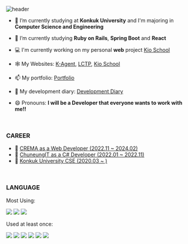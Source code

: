 <!--
### Hi there 👋
**Ji-InPark/Ji-InPark** is a ✨ _special_ ✨ repository because its `README.md` (this file) appears on your GitHub profile.
Here are some ideas to get you started:
- 👯 I’m looking to collaborate on ...
- 🤔 I’m looking for help with ...
- 💬 Ask me about ...
- ⚡ Fun fact: ...
-->

![header](https://capsule-render.vercel.app/api?type=waving&color=auto&height=300&section=header&text=Ji-In%20Park&fontSize=90)

- 🔭 I’m currently studying at **Konkuk University** and I'm majoring in **Computer Science and Engineering**
- 🌱 I’m currently studying **Ruby on Rails**, **Spring Boot** and **React**
- 💻 I'm currently working on my personal **web** project <a href = "https://kio-school" target="_blank">Kio School</a> 
- 🕸️ My Websites: <a href = "https://k-agent.services" target="_blank">K-Agent</a>, <a href = "https://leetcode.click" target="_blank">LCTP</a>, <a href = "https://kio-school" target="_blank">Kio School</a> 
- 📫 My portfolio: [Portfolio](https://ji-in.notion.site/Ji-In-Park-b922b4142dd0486baec4d80c31fbd806)
- 📑 My development diary: [Development Diary](https://ji-in.notion.site/13b31c1a8d5c48b9a720e67952764a06?pvs=4)

- 😄 Pronouns: **I will be a Developer that everyone wants to work with me!!**

<br/>

### **CAREER**

- 👜 <a href = "https://www.cre.ma/">CREMA as a Web Developer (2022.11 ~ 2024.02)</a>
- 👜 <a href = "https://smartdoctor.cc/">ChuneungIT as a C# Developer (2022.01 ~ 2022.11)</a>
- 📖 <a href = "http://www.konkuk.ac.kr/do/Index.do">Konkuk University CSE (2020.03 ~ )</a>

<br/>

### **LANGUAGE**

Most Using:

<a target="_blank"><img src="https://img.shields.io/badge/JAVA-red?style=flat-square&logo=java&logoColor=white"/></a>
<a target="_blank"><img src="https://img.shields.io/badge/C%23-green?style=flat-square&logo=Csharp&logoColor=white"/></a>
<a target="_blank"><img src="https://img.shields.io/badge/TS-blue?style=flat-square&logo=TypeScript&logoColor=white"/></a>

Used at least once:

<a target="_blank"><img src="https://img.shields.io/badge/C++-blue?style=flat-square&logo=C%2b%2b&logoColor=white"/></a>
<a target="_blank"><img src="https://img.shields.io/badge/C-gray?style=flat-square&logo=C&logoColor=white"/></a>
<a target="_blank"><img src="https://img.shields.io/badge/Python-yellow?style=flat-square&logo=python&logoColor=white"/></a>
<a target="_blank"><img src="https://img.shields.io/badge/Kotlin-blue?style=flat-square&logo=kotlin&logoColor=white"/></a>
<a target="_blank"><img src="https://img.shields.io/badge/JS-yellow?style=flat-square&logo=JavaScript&logoColor=white"/></a>
<a target="_blank"><img src="https://img.shields.io/badge/Ruby-red?style=flat-square&logo=Ruby&logoColor=white"/></a>

